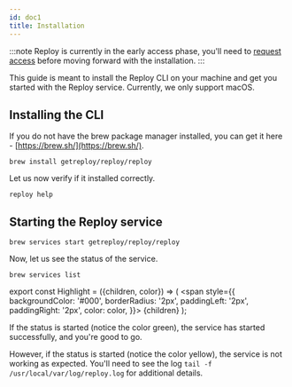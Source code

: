 ```yaml
---
id: doc1
title: Installation
---
```


:::note
Reploy is currently in the early access phase, you'll need to [request access](https://getreploy.com/) before moving forward with the installation.
:::


This guide is meant to install the Reploy CLI on your machine and get you started with the Reploy service. Currently, we only support macOS.

## Installing the CLI

If you do not have the brew package manager installed, you can get it here - [https://brew.sh/](https://brew.sh/). 

```
brew install getreploy/reploy/reploy
```

Let us now verify if it installed correctly.

```
reploy help
```

## Starting the Reploy service
```
brew services start getreploy/reploy/reploy
```

Now, let us see the status of the service.
```
brew services list
```

export const Highlight = ({children, color}) => (
  <span
    style={{
      backgroundColor: '#000',
      borderRadius: '2px',
      paddingLeft: '2px',
      paddingRight: '2px',
      color: color,
    }}>
    {children}
  </span>
);

If the status is <Highlight color="#0ab78f">started</Highlight> (notice the color green), the service has started successfully, and you're good to go. 

However, if the status is <Highlight color="#fdcc16">started</Highlight> (notice the color yellow), the service is not working as expected. You'll need to see the log `tail -f /usr/local/var/log/reploy.log` for additional details.